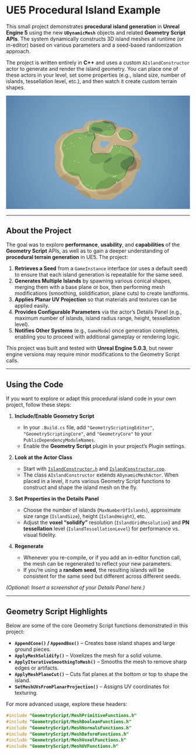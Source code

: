 # UE5 Procedural Island Example

This small project demonstrates **procedural island generation** in **Unreal Engine 5** using the new **`UDynamicMesh`** objects and related **Geometry Script APIs**. The system dynamically constructs 3D island meshes at runtime (or in-editor) based on various parameters and a seed-based randomization approach.

The project is written entirely in **C++** and uses a custom `AIslandConstructor` actor to generate and render the island geometry. You can place one of these actors in your level, set some properties (e.g., island size, number of islands, tessellation level, etc.), and then watch it create custom terrain shapes.

![Screenshot of my project](images/Island1.PNG "My Project Screenshot")

---

## About the Project

The goal was to explore **performance**, **usability**, and **capabilities** of the **Geometry Script** APIs, as well as to gain a deeper understanding of **procedural terrain generation** in UE5. The project:

1. **Retrieves a Seed** from a `GameInstance` interface (or uses a default seed) to ensure that each island generation is repeatable for the same seed.  
2. **Generates Multiple Islands** by spawning various conical shapes, merging them with a base plane or box, then performing mesh modifications (smoothing, solidification, plane cuts) to create landforms.  
3. **Applies Planar UV Projection** so that materials and textures can be applied easily.  
4. **Provides Configurable Parameters** via the actor’s Details Panel (e.g., maximum number of islands, island radius range, height, tessellation level).  
5. **Notifies Other Systems** (e.g., `GameMode`) once generation completes, enabling you to proceed with additional gameplay or rendering logic.

This project was built and tested with **Unreal Engine 5.0.3**, but newer engine versions may require minor modifications to the Geometry Script calls.

---

## Using the Code

If you want to explore or adapt this procedural island code in your own project, follow these steps:

1. **Include/Enable Geometry Script**  
   - In your `.Build.cs` file, add `"GeometryScriptingEditor"`, `"GeometryScriptingCore"`, and `"GeometryCore"` to your `PublicDependencyModuleNames`.
   - Enable the **Geometry Script** plugin in your project’s Plugin settings.

2. **Look at the Actor Class**  
   - Start with [`IslandConstructor.h`](IslandConstructor.h) and [`IslandConstructor.cpp`](IslandConstructor.cpp).
   - The class `AIslandConstructor` extends `ADynamicMeshActor`. When placed in a level, it runs various Geometry Script functions to construct and shape the island mesh on the fly.

3. **Set Properties in the Details Panel**  
   - Choose the number of islands (`MaxNumberOfIslands`), approximate size range (`IslandSize`), height (`IslandHeight`), etc.
   - Adjust the **voxel “solidify”** resolution (`IslandGridResolution`) and **PN tessellation** level (`IslandTessellationLevel`) for performance vs. visual fidelity.

4. **Regenerate**  
   - Whenever you re-compile, or if you add an in-editor function call, the mesh can be regenerated to reflect your new parameters.
   - If you’re using a **random seed**, the resulting islands will be consistent for the same seed but different across different seeds.

*(Optional: Insert a screenshot of your Details Panel here.)*

---

## Geometry Script Highlights

Below are some of the core Geometry Script functions demonstrated in this project:

- **`AppendCone()` / `AppendBox()`** – Creates base island shapes and large ground pieces.  
- **`ApplyMeshSolidify()`** – Voxelizes the mesh for a solid volume.  
- **`ApplyIterativeSmoothingToMesh()`** – Smooths the mesh to remove sharp edges or artifacts.  
- **`ApplyMeshPlaneCut()`** – Cuts flat planes at the bottom or top to shape the island.  
- **`SetMeshUVsFromPlanarProjection()`** – Assigns UV coordinates for texturing.  

For more advanced usage, explore these headers:

```cpp
#include "GeometryScript/MeshPrimitiveFunctions.h"
#include "GeometryScript/MeshBooleanFunctions.h"
#include "GeometryScript/MeshNormalsFunctions.h"
#include "GeometryScript/MeshDeformFunctions.h"
#include "GeometryScript/MeshVoxelFunctions.h"
#include "GeometryScript/MeshUVFunctions.h"
